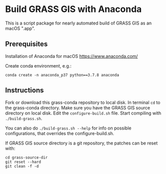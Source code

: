 # Build GRASS GIS with Anaconda

This is a script package for nearly automated build of GRASS GIS as an macOS ".app".

## Prerequisites

Installation of Anaconda for macOS https://www.anaconda.com/

Create conda environment, e.g.:
```
conda create -n anaconda_p37 python==3.7.8 anaconda
```

## Instructions

Fork or download this grass-conda repository to local disk. In terminal `cd` to
the grass-conda directory. Make sure you have the GRASS GIS source directory on 
local disk. Edit the `configure-build.sh` file. Start compiling with
`./build-grass.sh`.

You can also do `./build-grass.sh --help` for info on possible configurations,
that overrides the configure-build.sh.

If GRASS GIS source directory is a git repository, the patches can be reset with:
```
cd grass-source-dir
git reset --hard
git clean -f -d
```
